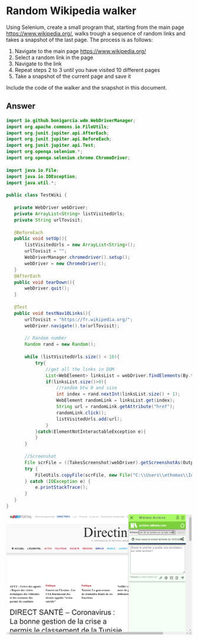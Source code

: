 # Random Wikipedia walker

Using Selenium, create a small program that, starting from the main page https://www.wikipedia.org/, walks trough a sequence of random links and takes a snapshot of the last page.
The process is as follows:

 1. Navigate to the main page https://www.wikipedia.org/
 2. Select a random link in the page
 3. Navigate to the link
 4. Repeat steps 2 to 3 until you have visited 10 different pages
 5. Take a snapshot of the current page and save it

Include the code of the walker and the snapshot in this document.

## Answer
 ````java
import io.github.bonigarcia.wdm.WebDriverManager;
import org.apache.commons.io.FileUtils;
import org.junit.jupiter.api.AfterEach;
import org.junit.jupiter.api.BeforeEach;
import org.junit.jupiter.api.Test;
import org.openqa.selenium.*;
import org.openqa.selenium.chrome.ChromeDriver;

import java.io.File;
import java.io.IOException;
import java.util.*;

public class TestWiki {

    private WebDriver webDriver;
    private ArrayList<String> listVisitedUrls;
    private String urlTovisit;

    @BeforeEach
    public void setUp(){
        listVisitedUrls = new ArrayList<String>();
        urlTovisit = "";
        WebDriverManager.chromedriver().setup();
        webDriver = new ChromeDriver();
    }
    @AfterEach
    public void tearDown(){
        webDriver.quit();
    }

    @Test
    public void testNav10Links(){
        urlTovisit = "https://fr.wikipedia.org/";
        webDriver.navigate().to(urlTovisit);

        // Random number
        Random rand = new Random();

        while (listVisitedUrls.size() < 10){
            try{
                //get all the links in DOM
                List<WebElement> linksList = webDriver.findElements(By.tagName("a"));
                if(linksList.size()>0){
                    //random btw 0 and size
                    int index = rand.nextInt(linksList.size() + 1);
                    WebElement randomLink = linksList.get(index);
                    String url = randomLink.getAttribute("href");
                    randomLink.click();
                    listVisitedUrls.add(url);
                }
            }catch(ElementNotInteractableException e){
            }
        }

        //Screenshot
        File scrFile = ((TakesScreenshot)webDriver).getScreenshotAs(OutputType.FILE);
        try {
            FileUtils.copyFile(scrFile, new File("C:\\Users\\ethomas\\IdeaProjects\\demo\\src\\test\\java\\com\\example\\demoscreenshot.png"));
        } catch (IOException e) {
            e.printStackTrace();
        }
    }
}

````

![Screenshot page](demoscreenshot.png)

